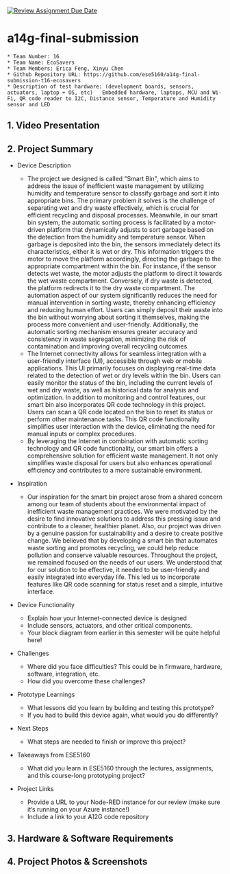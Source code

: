 [![Review Assignment Due Date](https://classroom.github.com/assets/deadline-readme-button-24ddc0f5d75046c5622901739e7c5dd533143b0c8e959d652212380cedb1ea36.svg)](https://classroom.github.com/a/kzkUPShx)
# a14g-final-submission

    * Team Number: 16
    * Team Name: EcoSavers
    * Team Members: Erica Feng, Xinyu Chen
    * Github Repository URL: https://github.com/ese5160/a14g-final-submission-t16-ecosavers
    * Description of test hardware: (development boards, sensors, actuators, laptop + OS, etc)   Embedded hardware, laptops, MCU and Wi-Fi, QR code reader to I2C, Distance sensor, Temperature and Humidity sensor and LED


## 1. Video Presentation

## 2. Project Summary
- Device Description
   - The project we designed is called "Smart Bin", which aims to address the issue of inefficient waste management by utilizing humidity and temperature sensor to classify garbage and sort it into appropriate bins. The primary problem it solves is the challenge of separating wet and dry waste effectively, which is crucial for efficient recycling and disposal processes. Meanwhile, in our smart bin system, the automatic sorting process is facilitated by a motor-driven platform that dynamically adjusts to sort garbage based on the detection from the humidity and temperature sensor. When garbage is deposited into the bin, the sensors immediately detect its characteristics, either it is wet or dry. This information triggers the motor to move the platform accordingly, directing the garbage to the appropriate compartment within the bin. For instance, if the sensor detects wet waste, the motor adjusts the platform to direct it towards the wet waste compartment. Conversely, if dry waste is detected, the platform redirects it to the dry waste compartment. The automation aspect of our system significantly reduces the need for manual intervention in sorting waste, thereby enhancing efficiency and reducing human effort. Users can simply deposit their waste into the bin without worrying about sorting it themselves, making the process more convenient and user-friendly. Additionally, the automatic sorting mechanism ensures greater accuracy and consistency in waste segregation, minimizing the risk of contamination and improving overall recycling outcomes.
   - The Internet connectivity allows for seamless integration with a user-friendly interface (UI), accessible through web or mobile applications. This UI primarily focuses on displaying real-time data related to the detection of wet or dry levels within the bin. Users can easily monitor the status of the bin, including the current levels of wet and dry waste, as well as historical data for analysis and optimization. In addition to monitoring and control features, our smart bin also incorporates QR code technology in this project. Users can scan a QR code located on the bin to reset its status or perform other maintenance tasks. This QR code functionality simplifies user interaction with the device, eliminating the need for manual inputs or complex procedures.
   - By leveraging the Internet in combination with automatic sorting technology and QR code functionality, our smart bin offers a comprehensive solution for efficient waste management. It not only simplifies waste disposal for users but also enhances operational efficiency and contributes to a more sustainable environment.

- Inspiration
   - Our inspiration for the smart bin project arose from a shared concern among our team of students about the environmental impact of inefficient waste management practices. We were motivated by the desire to find innovative solutions to address this pressing issue and contribute to a cleaner, healthier planet. Also, our project was driven by a genuine passion for sustainability and a desire to create positive change. We believed that by developing a smart bin that automates waste sorting and promotes recycling, we could help reduce pollution and conserve valuable resources. Throughout the project, we remained focused on the needs of our users. We understood that for our solution to be effective, it needed to be user-friendly and easily integrated into everyday life. This led us to incorporate features like QR code scanning for status reset and a simple, intuitive interface.

- Device Functionality
   - Explain how your Internet-connected device is designed
   - Include sensors, actuators, and other critical components.
   - Your block diagram from earlier in this semester will be quite helpful here!
- Challenges
   - Where did you face difficulties? This could be in firmware, hardware, software, integration, etc.
   - How did you overcome these challenges?
- Prototype Learnings
   - What lessons did you learn by building and testing this prototype?
   - If you had to build this device again, what would you do differently?
- Next Steps
   - What steps are needed to finish or improve this project?
- Takeaways from ESE5160
   - What did you learn in ESE5160 through the lectures, assignments, and this course-long prototyping project?
- Project Links
   - Provide a URL to your Node-RED instance for our review (make sure it’s running on your Azure instance!)
   - Include a link to your A12G code repository


## 3. Hardware & Software Requirements

## 4. Project Photos & Screenshots
